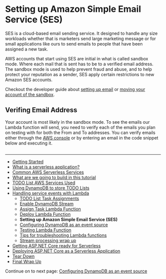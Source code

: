 # Setting up Amazon Simple Email Service (SES)

SES is a cloud-based email sending service. It designed to handle any size workloads whether that is marketers
send large marketing message or for small applications like ours to send emails to people that 
have been assigned a new task.

AWS accounts that start using SES are initial in what is called sandbox mode. Where each mail that is sent has to be
to a verified email address. The sandbox mode is used to help prevent fraud and abuse, and to help protect your reputation 
as a sender, SES apply certain restrictions to new Amazon SES accounts.

Checkout the developer guide about [setting up email](https://docs.aws.amazon.com/ses/latest/DeveloperGuide/setting-up-email.html) or [moving your account of the sandbox](https://docs.aws.amazon.com/ses/latest/DeveloperGuide/request-production-access.html).

## Verifing Email Address

Your account is most likely in the sandbox mode. To see the emails our Lambda function will send, you
need to verify each of the emails you plan on testing with for both the From and To addresses. You can verify
emails either through the [AWS console](https://console.aws.amazon.com/ses/home?region=us-east-1#verified-senders-email:) or by entering an email in the code snippet below and executing it.

```cs --source-file ../Snippets/SESSnippets.cs --project ../Snippets/Snippets.csproj --region send_verification_email
```

<!-- Generated Navigation -->
---

* [Getting Started](../GettingStarted.md)
* [What is a serverless application?](../WhatIsServerless.md)
* [Common AWS Serverless Services](../CommonServerlessServices.md)
* [What are we going to build in this tutorial](../WhatAreWeBuilding.md)
* [TODO List AWS Services Used](../TODOListServices.md)
* [Using DynamoDB to store TODO Lists](../DynamoDBModule/WhatIsDynamoDB.md)
* [Handling service events with Lambda](../StreamProcessing/ServiceEvents.md)
  * [TODO List Task Assignments](../StreamProcessing/TODOTaskListAssignment.md)
  * [Enable DynamoDB Stream](../StreamProcessing/EnableDynamoDBStream.md)
  * [Assign Task Lambda Function](../StreamProcessing/LookAtLambdaFunction.md)
  * [Deploy Lambda Function](../StreamProcessing/DeployLambdaFunction.md)
  * **Setting up Amazon Simple Email Service (SES)**
  * [Configuring DynamoDB as an event source](../StreamProcessing/ConfigureLambdaEventSource.md)
  * [Testing Lambda Function](../StreamProcessing/TestingLambdaFunction.md)
  * [Tips for troubleshooting Lambda functions](../StreamProcessing/TroubleshootingLambda.md)
  * [Stream processing wrap up](../StreamProcessing/StreamProcessingWrapup.md)
* [Getting ASP.NET Core ready for Serverless](../ASP.NETCoreFrontend/TheFrontend.md)
* [Deploying ASP.NET Core as a Serverless Application](../DeployingFrontend/DeployingFrontend.md)
* [Tear Down](../TearDown.md)
* [Final Wrap Up](../FinalWrapup.md)

Continue on to next page: [Configuring DynamoDB as an event source](../StreamProcessing/ConfigureLambdaEventSource.md)

